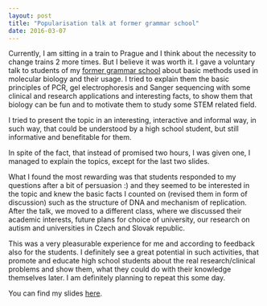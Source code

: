 ```yaml
---
layout: post
title: "Popularisation talk at former grammar school"
date: 2016-03-07
---
```


Currently, I am sitting in a train to Prague and I think about the necessity to change trains 2 more times. But I believe it was worth it. I gave a voluntary talk to students of my [former grammar school](http://gymy.edupage.org/) about basic methods used in molecular biology and their usage. I tried to explain them the basic principles of PCR, gel electrophoresis and Sanger sequencing with some clinical and research applications and interesting facts, to show them that biology can be fun and to motivate them to study some STEM related field. 

I tried to present the topic in an interesting, interactive and informal way, in such way, that could be understood by a high school student, but still informative and benefitable for them. 

In spite of the fact, that instead of promised two hours, I was given one, I managed to explain the topics, except for the last two slides. 

What I found the most rewarding was that students responded to my questions after a bit of persuasion :) and they seemed to be interested in the topic and knew the basic facts I counted on (revised them in form of discussion) such as the structure of DNA and mechanism of replication. After the talk, we moved to a different class, where we discussed their academic interests, future plans for choice of university, our research on autism and universities in Czech and Slovak republic.  

This was a very pleasurable experience for me and according to feedback also for the students. I definitely see a great potential in such activities, that promote and educate high school students about the real research/clinical problems and show them, what they could do with their knowledge themselves later. I am definitely planning to repeat this some day.

You can find my slides [here](http://pribism.github.io/files/molbio_talk.pdf).
